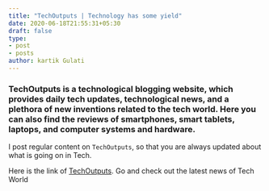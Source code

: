```yaml
---
title: "TechOutputs | Technology has some yield"
date: 2020-06-18T21:55:31+05:30
draft: false
type:
- post
- posts
author: kartik Gulati 
---
```

### TechOutputs is a technological blogging website, which provides daily tech updates, technological news, and a plethora of new inventions related to the tech world. Here you can also find the reviews of smartphones, smart tablets, laptops, and computer systems and hardware.

I post regular content on ```TechOutputs```, so that you are always updated about what is going on in Tech.

Here is the link of [TechOutputs](https://techoutputs.blogspot.com/). Go and check out the latest news of Tech World